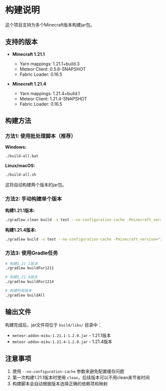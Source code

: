 # 构建说明

这个项目支持为多个Minecraft版本构建jar包。

## 支持的版本

- **Minecraft 1.21.1**
  - Yarn mappings: 1.21.1+build.3
  - Meteor Client: 0.5.8-SNAPSHOT
  - Fabric Loader: 0.16.5

- **Minecraft 1.21.4**
  - Yarn mappings: 1.21.4+build.1
  - Meteor Client: 1.21.4-SNAPSHOT
  - Fabric Loader: 0.16.5

## 构建方法

### 方法1: 使用批处理脚本（推荐）

**Windows:**
```bash
./build-all.bat
```

**Linux/macOS:**
```bash
./build-all.sh
```

这将自动构建两个版本的jar包。

### 方法2: 手动构建单个版本

**构建1.21.1版本:**
```bash
./gradlew clean build -x test --no-configuration-cache -Pminecraft_version="1.21.1"
```

**构建1.21.4版本:**
```bash
./gradlew build -x test --no-configuration-cache -Pminecraft_version="1.21.4"
```

### 方法3: 使用Gradle任务

```bash
# 构建1.21.1版本
./gradlew buildFor1211

# 构建1.21.4版本
./gradlew buildFor1214

# 构建所有版本
./gradlew buildAll
```

## 输出文件

构建完成后，jar文件将位于 `build/libs/` 目录中：

- `meteor-addon-miku-1.21.1-1.2.0.jar` - 1.21.1版本
- `meteor-addon-miku-1.21.4-1.2.0.jar` - 1.21.4版本

## 注意事项

1. 使用 `--no-configuration-cache` 参数来避免配置缓存问题
2. 第一次构建1.21.1版本时使用 `clean`，后续版本可以不用clean来节省时间
3. 构建脚本会自动根据版本选择正确的依赖项和映射
